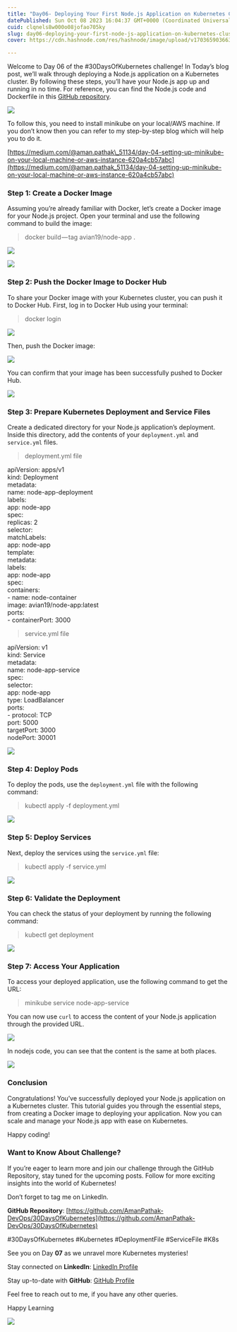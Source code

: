 ```yaml
---
title: "Day06- Deploying Your First Node.js Application on Kubernetes Cluster"
datePublished: Sun Oct 08 2023 16:04:37 GMT+0000 (Coordinated Universal Time)
cuid: clqnels8w000o08jofao705ky
slug: day06-deploying-your-first-node-js-application-on-kubernetes-cluster-eaabb19bb9fe
cover: https://cdn.hashnode.com/res/hashnode/image/upload/v1703659036636/e34fa572-5aed-4ab0-a495-d51aab559033.png

---
```


Welcome to Day 06 of the #30DaysOfKubernetes challenge! In Today’s blog post, we’ll walk through deploying a Node.js application on a Kubernetes cluster. By following these steps, you’ll have your Node.js app up and running in no time. For reference, you can find the Node.js code and Dockerfile in this [GitHub repository](https://github.com/AmanPathak-DevOps/NodeJS-Dockerfile).

![](https://cdn.hashnode.com/res/hashnode/image/upload/v1703659015058/627a8ef4-849f-4c46-b0ed-89d402e996fd.png)

To follow this, you need to install minikube on your local/AWS machine. If you don’t know then you can refer to my step-by-step blog which will help you to do it.

[https://medium.com/@aman.pathak\_51134/day-04-setting-up-minikube-on-your-local-machine-or-aws-instance-620a4cb57abc](https://medium.com/@aman.pathak_51134/day-04-setting-up-minikube-on-your-local-machine-or-aws-instance-620a4cb57abc)

### Step 1: Create a Docker Image

Assuming you’re already familiar with Docker, let’s create a Docker image for your Node.js project. Open your terminal and use the following command to build the image:

> docker build — tag avian19/node-app .

![](https://cdn.hashnode.com/res/hashnode/image/upload/v1703659016424/fd342f09-b18b-4e4a-864b-e7faceecd82d.png)

![](https://cdn.hashnode.com/res/hashnode/image/upload/v1703659017714/f4c9f13d-af8d-4c1a-8321-c726fa30cec3.png)

### Step 2: Push the Docker Image to Docker Hub

To share your Docker image with your Kubernetes cluster, you can push it to Docker Hub. First, log in to Docker Hub using your terminal:

> docker login

![](https://cdn.hashnode.com/res/hashnode/image/upload/v1703659019390/f227cdfd-755e-4310-8963-4346b5b95376.png)

Then, push the Docker image:

![](https://cdn.hashnode.com/res/hashnode/image/upload/v1703659021091/2c431e5f-659d-44aa-9773-a89af09cc41a.png)

You can confirm that your image has been successfully pushed to Docker Hub.

![](https://cdn.hashnode.com/res/hashnode/image/upload/v1703659022449/f7dd24fc-0c23-4017-85c3-6ae3ec1b761d.png)

### Step 3: Prepare Kubernetes Deployment and Service Files

Create a dedicated directory for your Node.js application’s deployment. Inside this directory, add the contents of your `deployment.yml` and `service.yml` files.

> deployment.yml file

apiVersion: apps/v1  
kind: Deployment  
metadata:  
  name: node-app-deployment  
  labels:   
    app: node-app  
spec:  
  replicas: 2  
  selector:  
    matchLabels:  
      app: node-app  
  template:   
    metadata:  
      labels:  
        app: node-app  
    spec:  
      containers:  
      \- name: node-container  
        image: avian19/node-app:latest  
        ports:  
        \- containerPort: 3000

> service.yml file

apiVersion: v1  
kind: Service  
metadata:  
  name: node-app-service  
spec:  
  selector:  
    app: node-app  
  type: LoadBalancer  
  ports:  
  \- protocol: TCP  
    port: 5000  
    targetPort: 3000  
    nodePort: 30001

![](https://cdn.hashnode.com/res/hashnode/image/upload/v1703659024110/d479086b-1dad-4b48-9a4f-fb9c91eb62fd.png)

### Step 4: Deploy Pods

To deploy the pods, use the `deployment.yml` file with the following command:

> kubectl apply -f deployment.yml

![](https://cdn.hashnode.com/res/hashnode/image/upload/v1703659025589/fcc75a29-de4b-45f6-9022-1f8247b25036.png)

### Step 5: Deploy Services

Next, deploy the services using the `service.yml` file:

> kubectl apply -f service.yml

![](https://cdn.hashnode.com/res/hashnode/image/upload/v1703659027158/dd8faf59-00c2-4ed2-b773-6fe194057cfd.png)

### Step 6: Validate the Deployment

You can check the status of your deployment by running the following command:

> kubectl get deployment

![](https://cdn.hashnode.com/res/hashnode/image/upload/v1703659029202/60c8dbd3-190f-4e42-a325-62842af1d23d.png)

### Step 7: Access Your Application

To access your deployed application, use the following command to get the URL:

> minikube service node-app-service

You can now use `curl` to access the content of your Node.js application through the provided URL.

![](https://cdn.hashnode.com/res/hashnode/image/upload/v1703659030805/3b0cebe4-2c44-48eb-9699-68e17bf58d91.png)

In nodejs code, you can see that the content is the same at both places.

![](https://cdn.hashnode.com/res/hashnode/image/upload/v1703659032484/b41466a7-3719-4ac8-9c82-05334854962d.png)

### Conclusion

Congratulations! You’ve successfully deployed your Node.js application on a Kubernetes cluster. This tutorial guides you through the essential steps, from creating a Docker image to deploying your application. Now you can scale and manage your Node.js app with ease on Kubernetes.

Happy coding!

### Want to Know About Challenge?

If you’re eager to learn more and join our challenge through the GitHub Repository, stay tuned for the upcoming posts. Follow for more exciting insights into the world of Kubernetes!

Don’t forget to tag me on LinkedIn.

**GitHub Repository**: [https://github.com/AmanPathak-DevOps/30DaysOfKubernetes](https://github.com/AmanPathak-DevOps/30DaysOfKubernetes)

#30DaysOfKubernetes #Kubernetes #DeploymentFile #ServiceFile #K8s

See you on Day **07** as we unravel more Kubernetes mysteries!

Stay connected on **LinkedIn**: [LinkedIn Profile](https://www.linkedin.com/in/aman-devops/)

Stay up-to-date with **GitHub**: [GitHub Profile](https://github.com/AmanPathak-DevOps)

Feel free to reach out to me, if you have any other queries.

Happy Learning

![](https://cdn.hashnode.com/res/hashnode/image/upload/v1703659034269/8f1b8a8a-3e0f-4efe-a374-a9638db0e72e.jpeg)